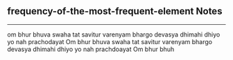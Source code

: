 <h2>frequency-of-the-most-frequent-element Notes</h2><hr>om bhur bhuva swaha tat savitur varenyam bhargo devasya dhimahi dhiyo yo nah prachodayat
Om bhur bhuva swaha tat savitur varenyam bhargo devasya dhimahi dhiyo yo nah prachdoayat
Om bhur bhuh

